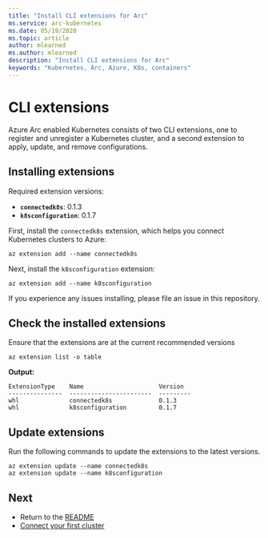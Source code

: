 ```yaml
---
title: "Install CLI extensions for Arc"
ms.service: arc-kubernetes
ms.date: 05/19/2020
ms.topic: article
author: mlearned
ms.author: mlearned
description: "Install CLI extensions for Arc"
keywords: "Kubernetes, Arc, Azure, K8s, containers"
---
```


# CLI extensions

Azure Arc enabled Kubernetes consists of two CLI extensions, one to register and unregister a Kubernetes cluster, and a second extension to apply, update, and remove configurations.

## Installing extensions

Required extension versions:

* **`connectedk8s`**: 0.1.3
* **`k8sconfiguration`**: 0.1.7


First, install the `connectedk8s` extension, which helps you connect Kubernetes clusters to Azure:

```console
az extension add --name connectedk8s
```

Next, install the `k8sconfiguration` extension:

```console
az extension add --name k8sconfiguration
```

If you experience any issues installing, please file an issue in this repository.

## Check the installed extensions

Ensure that the extensions are at the current recommended versions

```console
az extension list -o table
```

**Output:**

```console
ExtensionType    Name                     Version
---------------  -----------------------  ---------
whl              connectedk8s             0.1.3
whl              k8sconfiguration         0.1.7
```

## Update extensions

Run the following commands to update the extensions to the latest versions.

```console
az extension update --name connectedk8s
az extension update --name k8sconfiguration
```

## Next

* Return to the [README](../README.md)
* [Connect your first cluster](./connect-a-cluster.md)
